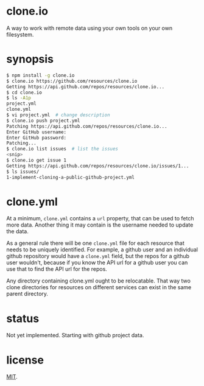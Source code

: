 # clone.io

A way to work with remote data using your own tools on your own
filesystem.

# synopsis

``` bash
$ npm install -g clone.io
$ clone.io https://github.com/resources/clone.io
Getting https://api.github.com/repos/resources/clone.io...
$ cd clone.io
$ ls -A1p
project.yml
clone.yml
$ vi project.yml  # change description
$ clone.io push project.yml
Patching https://api.github.com/repos/resources/clone.io...
Enter GitHub username:
Enter GitHub password:
Patching...
$ clone.io list issues  # list the issues
<snip>
$ clone.io get issue 1
Getting https://api.github.com/repos/resources/clone.io/issues/1...
$ ls issues/
1-implement-cloning-a-public-github-project.yml
```

# clone.yml

At a minimum, `clone.yml` contains a `url` property, that can be used
to fetch more data. Another thing it may contain is the username
needed to update the data.

As a general rule there will be one `clone.yml` file for each resource
that needs to be uniquely identified. For example, a github user and
an individual github repository would have a `clone.yml` field, but
the repos for a github user wouldn't, because if you know the API url
for a github user you can use that to find the API url for the repos.

Any directory containing clone.yml ought to be relocatable. That way
two clone directories for resources on different services can exist
in the same parent directory.

# status

Not yet implemented. Starting with github project data.

# license

[MIT](http://benatkin.mit-license.org/).
